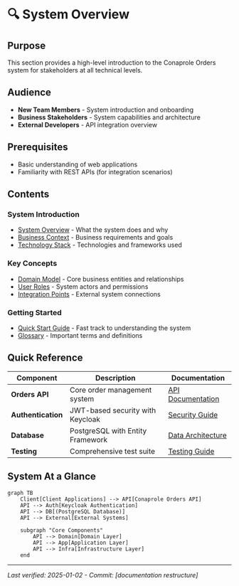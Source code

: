 # 🔍 System Overview

## Purpose

This section provides a high-level introduction to the Conaprole Orders system for stakeholders at all technical levels.

## Audience

- **New Team Members** - System introduction and onboarding
- **Business Stakeholders** - System capabilities and architecture
- **External Developers** - API integration overview

## Prerequisites

- Basic understanding of web applications
- Familiarity with REST APIs (for integration scenarios)

## Contents

### System Introduction

- [System Overview](./system-overview.md) - What the system does and why
- [Business Context](./business-context.md) - Business requirements and goals
- [Technology Stack](./technology-stack.md) - Technologies and frameworks used

### Key Concepts

- [Domain Model](./domain-model.md) - Core business entities and relationships
- [User Roles](./user-roles.md) - System actors and permissions
- [Integration Points](./integration-points.md) - External system connections

### Getting Started

- [Quick Start Guide](./quick-start.md) - Fast track to understanding the system
- [Glossary](./glossary.md) - Important terms and definitions

## Quick Reference

| Component | Description | Documentation |
|-----------|-------------|---------------|
| **Orders API** | Core order management system | [API Documentation](../reference/api-reference.md) |
| **Authentication** | JWT-based security with Keycloak | [Security Guide](../security/README.md) |
| **Database** | PostgreSQL with Entity Framework | [Data Architecture](../architecture/data-layer.md) |
| **Testing** | Comprehensive test suite | [Testing Guide](../testing/README.md) |

## System At a Glance

```mermaid
graph TB
    Client[Client Applications] --> API[Conaprole Orders API]
    API --> Auth[Keycloak Authentication]
    API --> DB[(PostgreSQL Database)]
    API --> External[External Systems]
    
    subgraph "Core Components"
        API --> Domain[Domain Layer]
        API --> App[Application Layer]
        API --> Infra[Infrastructure Layer]
    end
```

---

*Last verified: 2025-01-02 - Commit: [documentation restructure]*
